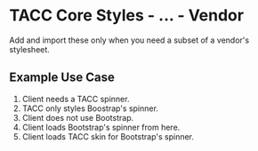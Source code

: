 # TACC Core Styles - ... - Vendor

Add and import these only when you need a subset of a vendor's stylesheet.

## Example Use Case

1. Client needs a TACC spinner.
2. TACC only styles Boostrap's spinner.
3. Client does not use Bootstrap.
4. Client loads Bootstrap's spinner from here.
5. Client loads TACC skin for Bootstrap's spinner.
